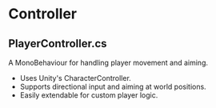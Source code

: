 # Controller

## PlayerController.cs

A MonoBehaviour for handling player movement and aiming.

* Uses Unity's CharacterController.
* Supports directional input and aiming at world positions.
* Easily extendable for custom player logic.



